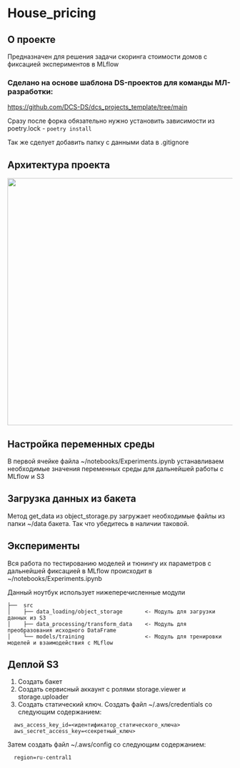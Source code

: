 # House_pricing
## О проекте
Предназначен для решения задачи скоринга стоимости домов с фиксацией экспериментов в MLflow
### Сделано на основе шаблона DS-проектов для команды МЛ-разработки:
https://github.com/DCS-DS/dcs_projects_template/tree/main

Сразу после форка обязательно нужно установить зависимости из poetry.lock - 
```poetry install```

Так же сделует добавить папку с данными data в .gitignore
## Архитектура проекта
<p align="center">
  <img width="536" height="554" src="https://sun9-1.userapi.com/impg/5WfywryX1oZeg9KygIi_imojTpq0KQeyXZa_mQ/81RPPaQPPYs.jpg?size=536x554&quality=96&sign=aab3e789e1d2faffcd093017f379e52e&type=album">
</p>

## Настройка переменных среды 
В первой ячейке файла ~/notebooks/Experiments.ipynb устанавливаем необходимые значения переменных среды для дальнейшей работы с MLflow и S3
## Загрузка данных из бакета
Метод get_data из object_storage.py загружает необходимые файлы из папки ~/data бакета. Так что убедитесь в наличии таковой.

## Эксперименты
Вся работа по тестированию моделей и тюнингу их параметров с дальнейшей фиксацией в MLflow происходит в ~/notebooks/Experiments.ipynb

Данный ноутбук использует нижеперечисленные модули

    ├──  src
    │    ├── data_loading/object_storage       <- Модуль для загрузки данных из S3
    │    ├── data_processing/transform_data    <- Модуль для преобразования исходного DataFrame
    │    └── models/training                   <- Модуль для тренировки моделей и взаимодействия с MLflow
    
## Деплой S3
1. Создать бакет
1. Создать сервисный аккаунт с ролями storage.viewer и storage.uploader
1. Создать статический ключ. Создать файл ~/.aws/credentials со следующим содержанием:
```[default]
  aws_access_key_id=<идентификатор_статического_ключа>
  aws_secret_access_key=<секретный_ключ>
```
Затем создать файл ~/.aws/config со следующим содержанием:
```[default]
  region=ru-central1
```

 


